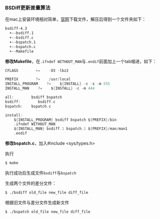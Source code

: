 ### BSDiff更新差量算法

在mac上安装环境相对简单，[官网](http://www.daemonology.net/bsdiff/)下载文件，解压后得到一个文件夹如下：

```bash
bsdiff-4.3
  +--bsdiff.1
  +--bsdiff.c
  +--bspatch.1
  +--bspatch.c
  +--Makefile
```

**修改Makefile**，在`.ifndef WITHOUT_MAN`与`.endif`前面加上一个tab缩进，如下：

```c
CFLAGS        +=    -O3 -lbz2

PREFIX        ?=    /usr/local
INSTALL_PROGRAM    ?=    ${INSTALL} -c -s -m 555
INSTALL_MAN    ?=    ${INSTALL} -c -m 444

all:        bsdiff bspatch
bsdiff:        bsdiff.c
bspatch:    bspatch.c

install:
    ${INSTALL_PROGRAM} bsdiff bspatch ${PREFIX}/bin
    .ifndef WITHOUT_MAN
    ${INSTALL_MAN} bsdiff.1 bspatch.1 ${PREFIX}/man/man1
    .endif
```

**修改bspatch.c**，加入#include <sys/types.h>

执行

```bash
$ make
```

执行成功后生成文件`bsdiff`与`bspatch`

生成两个文件的差分文件：

```bash
$ ./bsdiff old_file new_file diff_file
```

根据旧文件与差分文件生成新文件

```bash
$ ./bspatch old_file new_file diff_file
```

